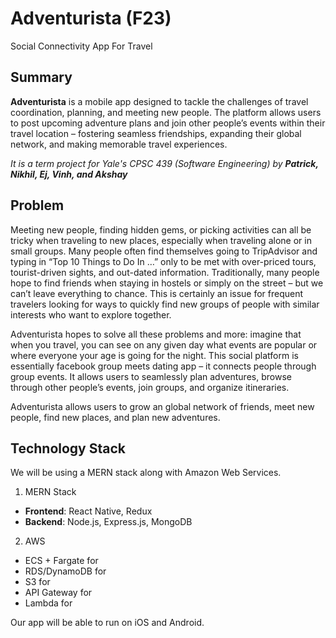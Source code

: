 # Adventurista (F23)
Social Connectivity App For Travel

## Summary
**Adventurista** is a mobile app designed to tackle the challenges of travel coordination, planning, and meeting new people. The platform allows users to post upcoming adventure plans and join other people’s events within their travel location – fostering seamless friendships, expanding their global network, and making memorable travel experiences.

_It is a term project for Yale's CPSC 439 (Software Engineering) by **Patrick, Nikhil, Ej, Vinh, and Akshay**_

## Problem

Meeting new people, finding hidden gems, or picking activities can all be tricky when traveling to new places, especially when traveling alone or in small groups. Many people often find themselves going to TripAdvisor and typing in “Top 10 Things to Do In …” only to be met with over-priced tours, tourist-driven sights, and out-dated information. Traditionally, many people hope to find friends when staying in hostels or simply on the street – but we can’t leave everything to chance. This is certainly an issue for frequent travelers looking for ways to quickly find new groups of people with similar interests who want to explore together. 

Adventurista hopes to solve all these problems and more: imagine that when you travel, you can see on any given day what events are popular or where everyone your age is going for the night. This social platform is essentially facebook group meets dating app – it connects people through group events. It allows users to seamlessly plan adventures, browse through other people’s events, join groups, and organize itineraries. 

Adventurista allows users to grow an global network of friends, meet new people, find new places, and plan new adventures.

## Technology Stack
We will be using a MERN stack along with Amazon Web Services.

1. MERN Stack
- **Frontend**: React Native, Redux
- **Backend**: Node.js, Express.js, MongoDB
  
2. AWS
- ECS + Fargate for 
- RDS/DynamoDB for
- S3 for
- API Gateway for
- Lambda for

Our app will be able to run on iOS and Android.
